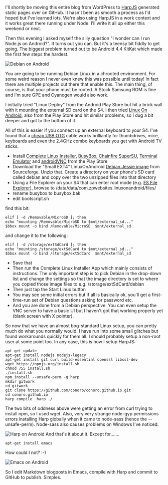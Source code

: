I'll shortly be moving this entire blog from WordPress to [HarpJS](http://harpjs.com/docs/deployment/github-pages) generated static pages over on GitHub. It hasn't been as smooth a process as I'd hoped but I've learned lots. We're also using HarpJS in a work context and it works great there running under Node. I'll write it all up either this weekend or next.

Then this evening I asked myself the silly question "I wonder can I run Node.js on Android?". It turns out you can. But it's a teensy bit fiddly to get going. The biggest problem turned out to be Android 4.4 KitKat which made the first few steps the hardest.

![Debian on Android](https://s3-eu-west-1.amazonaws.com/conoroneill.net/wp-content/uploads/2014/03/harp_android_02.jpg "Debian and Harp")

You are going to be running Debian Linux in a chrooted environment. For some weird reason I never even knew this was possible until today! In fact there are multiple projects out there that enable this. The main thing, of course, is that your phone must be rooted. A Stock Samsung ROM is fine and I'm sure GPE and Cyanogen would also work.

I initially tried "Linux Deploy" from the Android Play Store but hit a brick wall with it mounting the external SD card on the S4. I then tried [Linux On Android](https://play.google.com/store/apps/details?id=com.zpwebsites.linuxonandroid), also from the Play Store and hit similar problems, so I dug a bit deeper and got to the bottom of it. 

All of this is easier if you connect up an external keyboard to your S4. I've found that a [cheap USB OTG](http://dx.com/p/micro-usb-otg-cable-for-android-tablet-gps-mp3-phone-black-276901) cable works brilliantly for thumbdrives, mice, keyboards and even the 2.4GHz combo keyboards you get with Android TV sticks.

* Install [Complete Linux Installer](https://play.google.com/store/apps/details?id=com.zpwebsites.linuxonandroid), [BusyBox](https://play.google.com/store/apps/details?id=stericson.busybox), [Chainfire SuperSU](https://play.google.com/store/apps/details?id=eu.chainfire.supersu), [Terminal Emulator](https://play.google.com/store/apps/details?id=jackpal.androidterm) and  [androidVNC](https://play.google.com/store/apps/details?id=android.androidVNC) from the Play Store 
* Download the "Small EXT4" LinuxOnAndroid [Debian Jessie image](http://sourceforge.net/projects/linuxonandroid/files/Debian/Testing/Small/) from Sourceforge. Unzip that. Create a directory on your phone's SD card called debian and copy over the two unzipped files into that directory
* Using a File Explorer on your S4 that can enter root mode (e.g. [ES File Explorer](https://play.google.com/store/apps/details?id=com.estrongs.android.pop)), browse to /data/data/com.zpwebsites.linuxonandroid/files/
* rename busybox to busybox.bak
* edit bootscript.sh 

find this bit:

    elif [ -d /Removable/MicroSD ]; then
    echo "mounting /Removable/MicroSD to $mnt/external_sd..."
    $bbox mount -o bind /Removable/MicroSD  $mnt/external_sd

and change it to the following:

    elif [ -d /storage/extSdCard ]; then
    echo "mounting /storage/extSdCard to $mnt/external_sd..."
    $bbox mount -o bind /storage/extSdCard  $mnt/external_sd


* Save that
* Then run the Complete Linux Installer App which mainly consists of instructions. The only important step is to pick Debian in the drop-down list and change the settings so that the image directory is set to where you copied those image files to e.g. /storage/extSdCard/debian
* Then just tap the Start Linux button
* You may see some initial errors but if all is basically ok, you'll get a first-time-run set of Debian questions asking for password etc.
* And you are done from a Debian perspective. You can even setup the VNC server to have a basic UI but I haven't got that working properly yet (blank screen with X pointer).

So now that we have an almost bog-standard Linux setup, you can pretty much do what you normally would. I have run into some small glitches but found workarounds quickly for them all. I should probably setup a non-root user at some point too. In any case, this is how I setup HarpJS:

    apt-get update
    apt-get install nodejs nodejs-legacy
    apt-get install git curl build-essential openssl libssl-dev
    wget https://npmjs.org/install.sh
    chmod 755 install.sh
    ./install.sh
    npm install --unsafe-perm -g harp
    mkdir gitwork
    cd gitwork
    git clone https://github.com/conoro/conoro.github.io.git
    cd conoro.github.io
    harp compile _harp ./

The two bits of oddness above were getting an error from curl trying to install npm, so I used wget. Also, very very strange node-gyp permissions errors installing Harp globally when it came to node-sass (hence the --unsafe-perm). Node-sass also causes problems on Windows I've noticed.

![Harp on Android](https://s3-eu-west-1.amazonaws.com/conoroneill.net/wp-content/uploads/2014/03/harp_android.jpg "Harp and Android")
And that's it about it. Except for.......

```
apt-get install emacs
```

How could I not? :-)

![Emacs on Android](https://s3-eu-west-1.amazonaws.com/conoroneill.net/wp-content/uploads/2014/03/emacs.png "Emacs and Android")

So I edit Markdown blogposts in Emacs, compile with Harp and commit to GitHub to publish. Simples.
